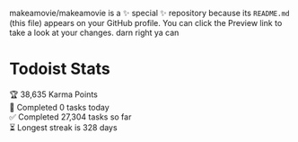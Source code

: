 makeamovie/makeamovie is a ✨ special ✨ repository because its `README.md` (this file) appears on your GitHub profile.
You can click the Preview link to take a look at your changes. darn right ya can

# Todoist Stats

<!-- TODO-IST:START -->
🏆  38,635 Karma Points           
🌸  Completed 0 tasks today           
✅  Completed 27,304 tasks so far           
⏳  Longest streak is 328 days
<!-- TODO-IST:END -->